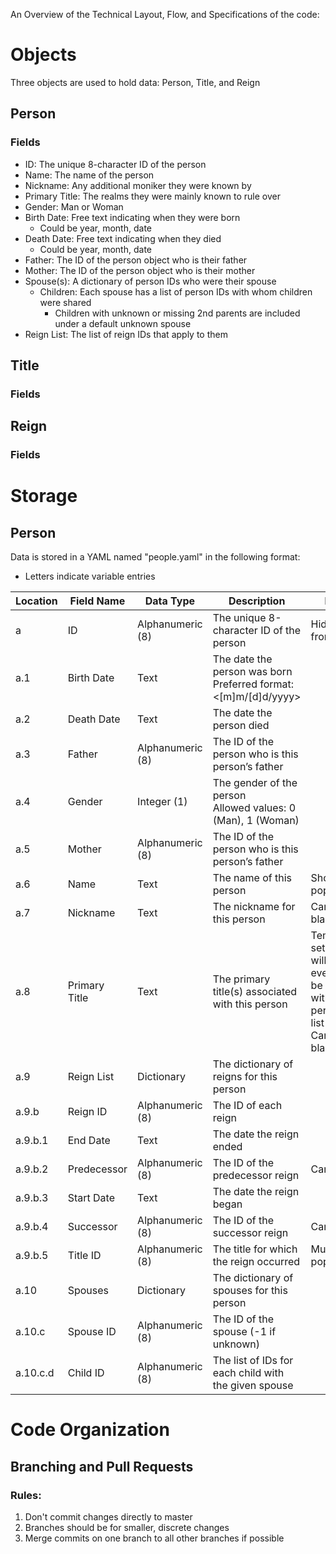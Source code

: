 An Overview of the Technical Layout, Flow, and Specifications of the code:

# Objects
Three objects are used to hold data: Person, Title, and Reign
## Person
### Fields
- ID: The unique 8-character ID of the person
- Name: The name of the person
- Nickname: Any additional moniker they were known by
- Primary Title: The realms they were mainly known to rule over
- Gender: Man or Woman
- Birth Date: Free text indicating when they were born
  - Could be year, month, date
- Death Date: Free text indicating when they died
  - Could be year, month, date
- Father: The ID of the person object who is their father
- Mother: The ID of the person object who is their mother
- Spouse(s): A dictionary of person IDs who were their spouse
  - Children: Each spouse has a list of person IDs with whom children were shared
    - Children with unknown or missing 2nd parents are included under a default unknown spouse
- Reign List: The list of reign IDs that apply to them

## Title
### Fields

## Reign
### Fields

# Storage
## Person
Data is stored in a YAML named "people.yaml" in the following format:
- Letters indicate variable entries

| Location | Field Name    | Data Type        | Description                                                            | Notes                                                                                                     |
|----------|---------------|------------------|------------------------------------------------------------------------|-----------------------------------------------------------------------------------------------------------|
| a        | ID            | Alphanumeric (8) | The unique 8-character ID of the person                                | Hidden from user                                                                                          |
| a.1      | Birth Date    | Text             | The date the person was born <br /> Preferred format: <[m]m/[d]d/yyyy> |                                                                                                           |
| a.2      | Death Date    | Text             | The date the person died                                               |                                                                                                           |
| a.3      | Father        | Alphanumeric (8) | The ID of the person who is this person’s father                       |                                                                                                           |
| a.4      | Gender        | Integer (1)      | The gender of the person <br /> Allowed values: 0 (Man), 1 (Woman)     |                                                                                                           |
| a.5      | Mother        | Alphanumeric (8) | The ID of the person who is this person’s father                       |                                                                                                           |
| a.6      | Name          | Text             | The name of this person                                                | Should be populated                                                                                       |
| a.7      | Nickname      | Text             | The nickname for this person                                           | Can be blank                                                                                              |
| a.8      | Primary Title | Text             | The primary title(s) associated with this person                       | Temporarily set by user, will eventually be a toggle within a person's list of titles <br /> Can be blank |
| a.9      | Reign List    | Dictionary       | The dictionary of reigns for this person                               |                                                                                                           |
| a.9.b    | Reign ID      | Alphanumeric (8) | The ID of each reign                                                   |                                                                                                           |
| a.9.b.1  | End Date      | Text             | The date the reign ended                                               |                                                                                                           |
| a.9.b.2  | Predecessor   | Alphanumeric (8) | The ID of the predecessor reign                                        | Can be null                                                                                               |
| a.9.b.3  | Start Date    | Text             | The date the reign began                                               |                                                                                                           |
| a.9.b.4  | Successor     | Alphanumeric (8) | The ID of the successor reign                                          | Can be null                                                                                               |
| a.9.b.5  | Title ID      | Alphanumeric (8) | The title for which the reign occurred                                 | Must be populated                                                                                         |
| a.10     | Spouses       | Dictionary       | The dictionary of spouses for this person                              |                                                                                                           |
| a.10.c   | Spouse ID     | Alphanumeric (8) | The ID of the spouse (-1 if unknown)                                   |                                                                                                           |
| a.10.c.d | Child ID      | Alphanumeric (8) | The list of IDs for each child with the given spouse                   |                                                                                                           |


# Code Organization
## Branching and Pull Requests
### Rules:
1. Don't commit changes directly to master
2. Branches should be for smaller, discrete changes
3. Merge commits on one branch to all other branches if possible
